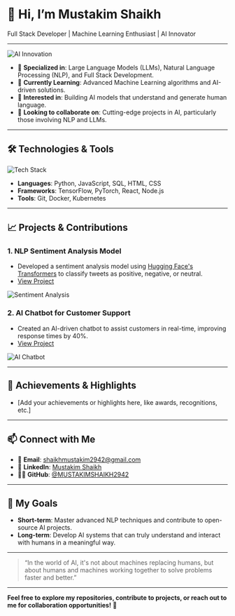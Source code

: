 # 👋 Hi, I’m Mustakim Shaikh

Full Stack Developer | Machine Learning Enthusiast | AI Innovator 

---

![AI Innovation](https://via.placeholder.com/600x200?text=AI+Innovation) <!-- Replace with your image link -->

- 🌟 **Specialized in**: Large Language Models (LLMs), Natural Language Processing (NLP), and Full Stack Development.
- 🌱 **Currently Learning**: Advanced Machine Learning algorithms and AI-driven solutions.
- 👀 **Interested in**: Building AI models that understand and generate human language.
- 💞️ **Looking to collaborate on**: Cutting-edge projects in AI, particularly those involving NLP and LLMs.

---

## 🛠️ Technologies & Tools
![Tech Stack](https://via.placeholder.com/600x100?text=Tech+Stack) <!-- Replace with your image link -->
- **Languages**: Python, JavaScript, SQL, HTML, CSS
- **Frameworks**: TensorFlow, PyTorch, React, Node.js
- **Tools**: Git, Docker, Kubernetes

---

## 📈 Projects & Contributions
### 1. NLP Sentiment Analysis Model
- Developed a sentiment analysis model using [Hugging Face's Transformers](https://github.com/huggingface/transformers) to classify tweets as positive, negative, or neutral.
- [View Project](https://github.com/MUSTAKIMSHAIKH2942/Sentiment-Analysis-Model)

![Sentiment Analysis](https://via.placeholder.com/600x200?text=Sentiment+Analysis) <!-- Replace with your image link -->

### 2. AI Chatbot for Customer Support
- Created an AI-driven chatbot to assist customers in real-time, improving response times by 40%.
- [View Project](https://github.com/MUSTAKIMSHAIKH2942/Chat-bot-Sun-C)

![AI Chatbot](https://via.placeholder.com/600x200?text=AI+Chatbot) <!-- Replace with your image link -->

---

## 🌟 Achievements & Highlights
- [Add your achievements or highlights here, like awards, recognitions, etc.]

---

## 📫 Connect with Me
- 📧 **Email**: shaikhmustakim2942@gmail.com
- 💼 **LinkedIn**: [Mustakim Shaikh](https://www.linkedin.com/in/mustakimshaikh2942)
- 🐱‍💻 **GitHub**: [@MUSTAKIMSHAIKH2942](https://github.com/MUSTAKIMSHAIKH2942)

---

## 🎯 My Goals
- **Short-term**: Master advanced NLP techniques and contribute to open-source AI projects.
- **Long-term**: Develop AI systems that can truly understand and interact with humans in a meaningful way.

---

> “In the world of AI, it's not about machines replacing humans, but about humans and machines working together to solve problems faster and better.” 

---

**Feel free to explore my repositories, contribute to projects, or reach out to me for collaboration opportunities!** 🤝
